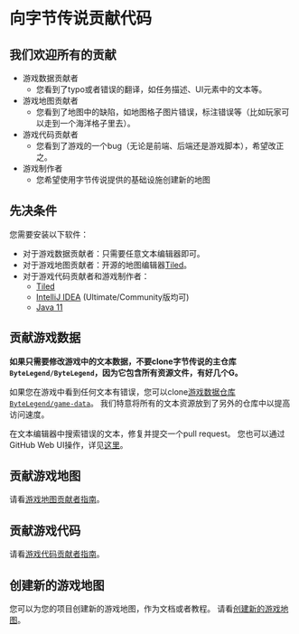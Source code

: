 # 向字节传说贡献代码

## 我们欢迎所有的贡献

- 游戏数据贡献者
  - 您看到了typo或者错误的翻译，如任务描述、UI元素中的文本等。 
- 游戏地图贡献者
  - 您看到了地图中的缺陷，如地图格子图片错误，标注错误等（比如玩家可以走到一个海洋格子里去）。 
- 游戏代码贡献者
  - 您看到了游戏的一个bug（无论是前端、后端还是游戏脚本），希望改正之。 
- 游戏制作者
  - 您希望使用字节传说提供的基础设施创建新的地图 

## 先决条件

您需要安装以下软件：

- 对于游戏数据贡献者：只需要任意文本编辑器即可。
- 对于游戏地图贡献者：开源的地图编辑器[Tiled](https://www.mapeditor.org/)。
- 对于游戏代码贡献者和游戏制作者：
  - [Tiled](https://www.mapeditor.org/)
  - [IntelliJ IDEA](https://www.jetbrains.com/idea/download/) (Ultimate/Community版均可)
  - [Java 11](https://adoptopenjdk.net/)

## 贡献游戏数据

**如果只需要修改游戏中的文本数据，不要clone字节传说的主仓库`ByteLegend/ByteLegend`，因为它包含所有资源文件，有好几个G。**

如果您在游戏中看到任何文本有错误，您可以clone[游戏数据仓库`ByteLegend/game-data`](https://github.com/ByteLegend/game-data)。
我们特意将所有的文本资源放到了另外的仓库中以提高访问速度。

在文本编辑器中搜索错误的文本，修复并提交一个pull request。
您也可以通过GitHub Web UI操作，详见[这里](https://github.com/ByteLegend/ByteLegend/blob/master/docs/en/i18n.md#help-us-via-github-web-ui)。

## 贡献游戏地图

请看[游戏地图贡献者指南](https://github.com/ByteLegend/ByteLegend/blob/master/docs/zh_hans/game-map-contributor-guide.md)。

## 贡献游戏代码

请看[游戏代码贡献者指南](https://github.com/ByteLegend/ByteLegend/blob/master/docs/zh_hans/game-code-contributor-guide.md)。

## 创建新的游戏地图

您可以为您的项目创建新的游戏地图，作为文档或者教程。
请看[创建新的游戏地图](https://github.com/ByteLegend/ByteLegend/blob/master/docs/zh_hans/create-a-new-map.md)。
